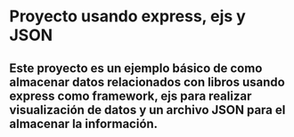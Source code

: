 # Proyecto usando express, ejs y JSON

## Este proyecto es un ejemplo básico de como almacenar datos relacionados con libros usando express como framework, ejs para realizar visualización de datos y un archivo JSON para el almacenar la información.
